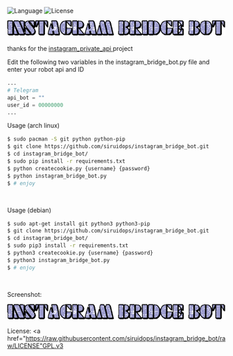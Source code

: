 
![Language](http://img.shields.io/:language-Python-red.svg?style=flat-square) ![License](http://img.shields.io/:license-GPL-blue.svg?style=flat-square)
<br />
<div align="center">
	<img src="https://github.com/siruidops/instagram_bridge_bot/raw/master/images/text.gif">
</div>
<br />
thanks for the <a href="https://github.com/ping/instagram_private_api">instagram_private_api </a> project

Edit the following two variables in the instagram_bridge_bot.py file and enter your robot api and ID

```python
...
# Telegram
api_bot = ""
user_id = 00000000 
...
```


Usage (arch linux)
```bash
$ sudo pacman -S git python python-pip
$ git clone https://github.com/siruidops/instagram_bridge_bot.git
$ cd instagram_bridge_bot/
$ sudo pip install -r requirements.txt
$ python createcookie.py {username} {password}
$ python instagram_bridge_bot.py
$ # enjoy
```
<br />

Usage (debian)
```bash
$ sudo apt-get install git python3 python3-pip
$ git clone https://github.com/siruidops/instagram_bridge_bot.git
$ cd instagram_bridge_bot/
$ sudo pip3 install -r requirements.txt
$ python3 createcookie.py {username} {password}
$ python3 instagram_bridge_bot.py
$ # enjoy
```
<br />


Screenshot:
<div align="center">
	<img src="https://raw.githubusercontent.com/siruidops/instagram_bridge_bot/raw/images/text.gif">
	
</div>


License:
	<a href="https://raw.githubusercontent.com/siruidops/instagram_bridge_bot/raw/LICENSE"GPL.v3









